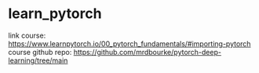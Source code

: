 # learn_pytorch
link course: https://www.learnpytorch.io/00_pytorch_fundamentals/#importing-pytorch
course github repo: https://github.com/mrdbourke/pytorch-deep-learning/tree/main
